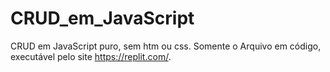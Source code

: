 # CRUD_em_JavaScript
CRUD em JavaScript puro, sem htm ou css. Somente o Arquivo em código, executável pelo site https://replit.com/.
